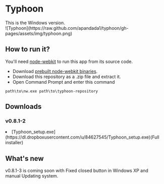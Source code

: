 <h1>Typhoon</h1>
This is the Windows version.<br>
![Typhoon](https://raw.github.com/apandada1/typhoon/gh-pages/assets/img/typhoon.png)
<h2>How to run it?</h2>
You'll need <a href="https://github.com/rogerwang/node-webkit/">node-webkit</a> to run this app from its source code.

- Download [prebuilt node-webkit binaries](https://github.com/rogerwang/node-webkit#downloads).
- Download this repository as a .zip file and extract it.
- Open Command Prompt and enter this command<br>
```
path\to\nw.exe path\to\typhoon-repository
```
<h2>Downloads</h2>
<h3>v0.8.1-2</h3>
<li>[Typhoon_setup.exe](https://dl.dropboxusercontent.com/u/84627545/Typhoon_setup.exe)(Full installer)</li>
<h2>What's new</h2>
v0.8.1-3 is coming soon with Fixed closed button in Windows XP and manual Updating system.